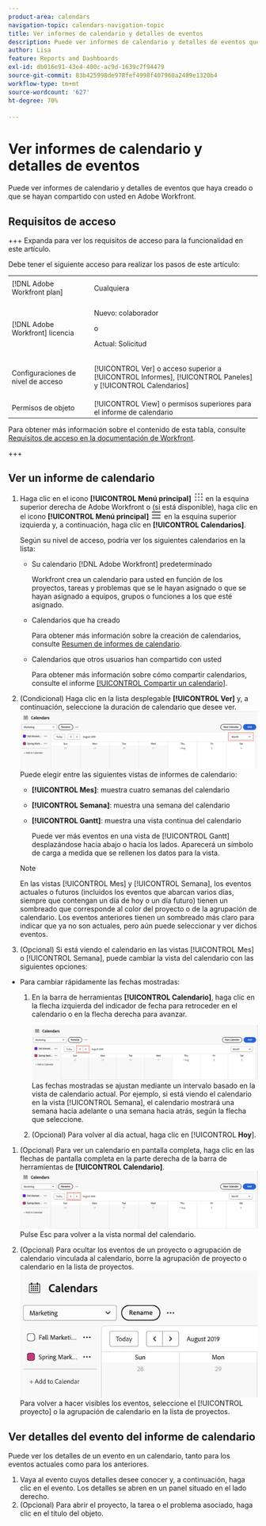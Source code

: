 ```yaml
---
product-area: calendars
navigation-topic: calendars-navigation-topic
title: Ver informes de calendario y detalles de eventos
description: Puede ver informes de calendario y detalles de eventos que haya creado o que se hayan compartido con usted en Adobe Workfront.
author: Lisa
feature: Reports and Dashboards
exl-id: db016e91-43e4-400c-ac9d-1639c7f94479
source-git-commit: 83b425998de978fef4998f407960a2489e1320b4
workflow-type: tm+mt
source-wordcount: '627'
ht-degree: 70%

---
```


# Ver informes de calendario y detalles de eventos

Puede ver informes de calendario y detalles de eventos que haya creado o que se hayan compartido con usted en Adobe Workfront.

## Requisitos de acceso

+++ Expanda para ver los requisitos de acceso para la funcionalidad en este artículo.

Debe tener el siguiente acceso para realizar los pasos de este artículo:

<table style="table-layout:auto"> 
 <col> 
 </col> 
 <col> 
 </col> 
 <tbody> 
  <tr> 
   <td role="rowheader">[!DNL Adobe Workfront plan]</td> 
   <td> <p>Cualquiera</p> </td> 
  </tr> 
  <tr> 
   <td role="rowheader">[!DNL Adobe Workfront] licencia</td> 
   <td><p>Nuevo: colaborador</p>
       <p>o</p>
       <p>Actual: Solicitud</p></td> 
  </tr> 
  <tr> 
   <td role="rowheader">Configuraciones de nivel de acceso</td> 
   <td> <p>[!UICONTROL Ver] o acceso superior a [!UICONTROL Informes], [!UICONTROL Paneles] y [!UICONTROL Calendarios]</p></td> 
  </tr> 
  <tr> 
   <td role="rowheader">Permisos de objeto</td> 
   <td>[!UICONTROL View] o permisos superiores para el informe de calendario</td> 
  </tr> 
 </tbody> 
</table>

Para obtener más información sobre el contenido de esta tabla, consulte [Requisitos de acceso en la documentación de Workfront](/help/quicksilver/administration-and-setup/add-users/access-levels-and-object-permissions/access-level-requirements-in-documentation.md).

+++

## Ver un informe de calendario

<!--{{step1-to-calendars}}-->

1. Haga clic en el icono **[!UICONTROL Menú principal]** ![Menú principal](/help/_includes/assets/main-menu-icon.png) en la esquina superior derecha de Adobe Workfront o (si está disponible), haga clic en el icono **[!UICONTROL Menú principal]** ![Menú principal](/help/_includes/assets/main-menu-icon-left-nav.png) en la esquina superior izquierda y, a continuación, haga clic en **[!UICONTROL Calendarios]**.

   Según su nivel de acceso, podría ver los siguientes calendarios en la lista:

   * Su calendario [!DNL Adobe Workfront] predeterminado

     Workfront crea un calendario para usted en función de los proyectos, tareas y problemas que se le hayan asignado o que se hayan asignado a equipos, grupos o funciones a los que esté asignado.

   * Calendarios que ha creado

     Para obtener más información sobre la creación de calendarios, consulte [Resumen de informes de calendario](../../../reports-and-dashboards/reports/calendars/calendar-reports-overview.md).

   * Calendarios que otros usuarios han compartido con usted

     Para obtener más información sobre cómo compartir calendarios, consulte el informe [[!UICONTROL Compartir un calendario]](../../../reports-and-dashboards/reports/calendars/share-a-calendar-report.md).

1. (Condicional) Haga clic en la lista desplegable **[!UICONTROL Ver]** y, a continuación, seleccione la duración de calendario que desee ver.
   ![Duración del calendario](assets/view-menu-calendar-report-350x189.png)
Puede elegir entre las siguientes vistas de informes de calendario:

   * **[!UICONTROL Mes]**: muestra cuatro semanas del calendario
   * **[!UICONTROL Semana]**: muestra una semana del calendario
   * **[!UICONTROL Gantt]**: muestra una vista continua del calendario

     Puede ver más eventos en una vista de [!UICONTROL Gantt] desplazándose hacia abajo o hacia los lados. Aparecerá un símbolo de carga a medida que se rellenen los datos para la vista.

   >[!NOTE]
   >
   >En las vistas [!UICONTROL Mes] y [!UICONTROL Semana], los eventos actuales o futuros (incluidos los eventos que abarcan varios días, siempre que contengan un día de hoy o un día futuro) tienen un sombreado que corresponde al color del proyecto o de la agrupación de calendario. Los eventos anteriores tienen un sombreado más claro para indicar que ya no son actuales, pero aún puede seleccionar y ver dichos eventos.

1. (Opcional) Si está viendo el calendario en las vistas [!UICONTROL Mes] o [!UICONTROL Semana], puede cambiar la vista del calendario con las siguientes opciones:

<!--   * To include or exclude weekends:

      1. On the **[!UICONTROL Calendar]** toolbar, click **[!UICONTROL Calendar Actions]**, then from the drop-down list select either **[!UICONTROL Show Weekend]** or **[!UICONTROL Hide Weekend]**.-->

* Para cambiar rápidamente las fechas mostradas:

   1. En la barra de herramientas **[!UICONTROL Calendario]**, haga clic en la flecha izquierda del indicador de fecha para retroceder en el calendario o en la flecha derecha para avanzar.

      ![Haga clic en la flecha para cambiar la fecha](assets/click-arrows-to-change-dates-calendar-report.png)\
      Las fechas mostradas se ajustan mediante un intervalo basado en la vista de calendario actual. Por ejemplo, si está viendo el calendario en la vista [!UICONTROL Semana], el calendario mostrará una semana hacia adelante o una semana hacia atrás, según la flecha que seleccione.

   1. (Opcional) Para volver al día actual, haga clic en [!UICONTROL **Hoy**].


1. (Opcional) Para ver un calendario en pantalla completa, haga clic en las flechas de pantalla completa en la parte derecha de la barra de herramientas de **[!UICONTROL Calendario]**.
   ![Haga clic en la flecha para cambiar la fecha](assets/click-arrows-to-change-dates-calendar-report.png)\
   Pulse Esc para volver a la vista normal del calendario.

1. (Opcional) Para ocultar los eventos de un proyecto o agrupación de calendario vinculada al calendario, borre la agrupación de proyecto o calendario en la lista de proyectos.
   ![Ocultar eventos](assets/hide-events-for-project-or-cal-grouping.png)
Para volver a hacer visibles los eventos, seleccione el [!UICONTROL proyecto] o la agrupación de calendario en la lista de proyectos.

## Ver detalles del evento del informe de calendario

Puede ver los detalles de un evento en un calendario, tanto para los eventos actuales como para los anteriores.

1. Vaya al evento cuyos detalles desee conocer y, a continuación, haga clic en el evento. Los detalles se abren en un panel situado en el lado derecho.
1. (Opcional) Para abrir el proyecto, la tarea o el problema asociado, haga clic en el título del objeto.
